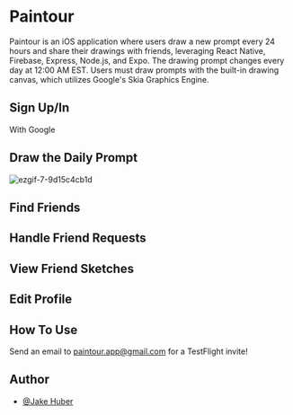 # Paintour
Paintour is an iOS application where users draw a new prompt every 24 hours and share their drawings with friends, leveraging React Native, Firebase, Express, Node.js, and Expo. The drawing prompt changes every day at 12:00 AM EST. Users must draw prompts with the built-in drawing canvas, which utilizes Google's Skia Graphics Engine. 

## Sign Up/In
With Google

## Draw the Daily Prompt
![ezgif-7-9d15c4cb1d](https://github.com/Jakeahuber/Paintour/assets/68114979/62448573-2ede-44f7-8ed9-fb82f94752e8)

## Find Friends

## Handle Friend Requests

## View Friend Sketches

## Edit Profile

## How To Use 

Send an email to paintour.app@gmail.com for a TestFlight invite! 

## Author

- [@Jake Huber](https://www.github.com/jakeahuber)
